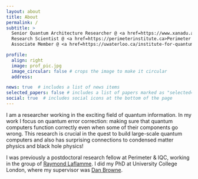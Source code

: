 ```yaml
---
layout: about
title: About
permalink: /
subtitle: >
  Senior Quantum Architecture Researcher @ <a href=https://www.xanadu.ai>Xanadu</a> // 
  Research Scientist @ <a href=https://perimeterinstitute.ca>Perimeter Institute</a> //
  Associate Member @ <a href=https://uwaterloo.ca/institute-for-quantum-computing/>IQC</a>

profile:
  align: right
  image: prof_pic.jpg
  image_circular: false # crops the image to make it circular
  address: 

news: true  # includes a list of news items
selected_papers: false # includes a list of papers marked as "selected={true}"
social: true  # includes social icons at the bottom of the page
---
```


I am a researcher working in the exciting field of quantum information. 
In my work I focus on quantum error correction: making sure that quantum computers function correctly even when some of their components go wrong. 
This research is crucial in the quest to build large-scale quantum computers and also has surprising connections to condensed matter physics and black hole physics!

I was previously a postdoctoral research fellow at Perimeter & IQC, working in the group of [Raymond Laflamme](https://laflamme.iqc.uwaterloo.ca/). 
I did my PhD at University College London, where my supervisor was [Dan Browne](https://sites.google.com/site/danbrowneucl/).
<!-- My full CV can be downloaded [here](assets/pdf/cv.pdf). -->
